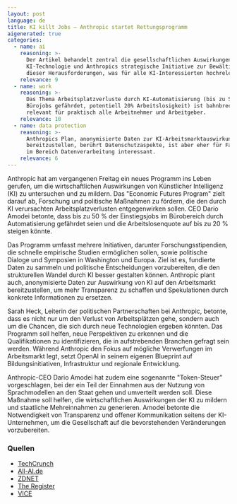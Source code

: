 ```yaml
---
layout: post
language: de
title: KI killt Jobs – Anthropic startet Rettungsprogramm
aigenerated: true
categories:
  - name: ai
    reasoning: >-
      Der Artikel behandelt zentral die gesellschaftlichen Auswirkungen von
      KI-Technologie und Anthropics strategische Initiative zur Bewältigung
      dieser Herausforderungen, was für alle KI-Interessierten hochrelevant ist.
    relevance: 9
  - name: work
    reasoning: >-
      Das Thema Arbeitsplatzverluste durch KI-Automatisierung (bis zu 50% der
      Bürojobs gefährdet, potentiell 20% Arbeitslosigkeit) ist bahnbrechend
      relevant für praktisch alle Arbeitnehmer und Arbeitgeber.
    relevance: 10
  - name: data protection
    reasoning: >-
      Anthropics Plan, anonymisierte Daten zur KI-Arbeitsmarktauswirkung
      bereitzustellen, berührt Datenschutzaspekte, ist aber eher für Fachleute
      im Bereich Datenverarbeitung interessant.
    relevance: 6
---
```


Anthropic hat am vergangenen Freitag ein neues Programm ins Leben gerufen, um die wirtschaftlichen Auswirkungen von Künstlicher Intelligenz (KI) zu untersuchen und zu mildern. Das "Economic Futures Program" zielt darauf ab, Forschung und politische Maßnahmen zu fördern, die den durch KI verursachten Arbeitsplatzverlusten entgegenwirken sollen. CEO Dario Amodei betonte, dass bis zu 50 % der Einstiegsjobs im Bürobereich durch Automatisierung gefährdet seien und die Arbeitslosenquote auf bis zu 20 % steigen könnte.

<!--more-->

Das Programm umfasst mehrere Initiativen, darunter Forschungsstipendien, die schnelle empirische Studien ermöglichen sollen, sowie politische Dialoge und Symposien in Washington und Europa. Ziel ist es, fundierte Daten zu sammeln und politische Entscheidungen vorzubereiten, die den strukturellen Wandel durch KI besser gestalten können. Anthropic plant auch, anonymisierte Daten zur Auswirkung von KI auf den Arbeitsmarkt bereitzustellen, um mehr Transparenz zu schaffen und Spekulationen durch konkrete Informationen zu ersetzen.

Sarah Heck, Leiterin der politischen Partnerschaften bei Anthropic, betonte, dass es nicht nur um den Verlust von Arbeitsplätzen gehe, sondern auch um die Chancen, die sich durch neue Technologien ergeben könnten. Das Programm soll helfen, neue Perspektiven zu erkennen und die Qualifikationen zu identifizieren, die in aufstrebenden Branchen gefragt sein werden. Während Anthropic den Fokus auf mögliche Verwerfungen im Arbeitsmarkt legt, setzt OpenAI in seinem eigenen Blueprint auf Bildungsinitiativen, Infrastruktur und regionale Entwicklung.

Anthropic-CEO Dario Amodei hat zudem eine sogenannte "Token-Steuer" vorgeschlagen, bei der ein Teil der Einnahmen aus der Nutzung von Sprachmodellen an den Staat gehen und umverteilt werden soll. Diese Maßnahme soll helfen, die wirtschaftlichen Auswirkungen der KI zu mildern und staatliche Mehreinnahmen zu generieren. Amodei betonte die Notwendigkeit von Transparenz und offener Kommunikation seitens der KI-Unternehmen, um die Gesellschaft auf die bevorstehenden Veränderungen vorzubereiten.

### Quellen
- [TechCrunch](https://techcrunch.com/2025/06/27/as-job-losses-loom-anthropic-launches-program-to-track-ais-economic-fallout/)
- [All-AI.de](https://www.all-ai.de/news/news24/amodei-ki-rettung-internet)
- [ZDNET](https://www.zdnet.com/article/anthropic-has-a-plan-to-combat-ai-triggered-job-losses-predicted-by-its-ceo/)
- [The Register](https://www.theregister.com/2025/06/27/anthropic_job_killing_tech_study/)
- [VICE](https://www.vice.com/en/article/anthropic-ai-plan-for-the-future/)

